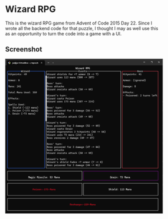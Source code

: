 # Wizard RPG
This is the wizard RPG game from Advent of Code 2015 Day 22. Since I wrote all the backend code for that puzzle, I thought I may as well use this as an opportunity to turn the code into a game with a UI.

## Screenshot
![](screenshot.png)
